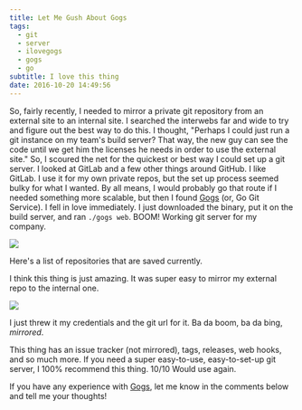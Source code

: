 ```yaml
---
title: Let Me Gush About Gogs
tags:
  - git
  - server
  - ilovegogs
  - gogs
  - go
subtitle: I love this thing
date: 2016-10-20 14:49:56
---
```



So, fairly recently, I needed to mirror a private git repository from an external site to an internal site. I searched the interwebs far and wide to try and figure out the best way to do this. I thought, "Perhaps I could just run a git instance on my team's build server? That way, the new guy can see the code until we get him the licenses he needs in order to use the external site." So, I scoured the net for the quickest or best way I could set up a git server. I looked at GitLab and a few other things around GitHub. I like GitLab. I use it for my own private repos, but the set up process seemed bulky for what I wanted. By all means, I would probably go that route if I needed something more scalable, but then I found [Gogs](https://gogs.io/) (or, Go Git Service). I fell in love immediately. I just downloaded the binary, put it on the build server, and ran `./gogs web`. BOOM! Working git server for my company.

![](/img/LetMeGushAboutGogs/img001.png)

Here's a list of repositories that are saved currently.

I think this thing is just amazing. It was super easy to mirror my external repo to the internal one.

![](/img/LetMeGushAboutGogs/img002.png)

I just threw it my credentials and the git url for it. Ba da boom, ba da bing, _mirrored_.

This thing has an issue tracker (not mirrored), tags, releases, web hooks, and so much more. If you need a super easy-to-use, easy-to-set-up git server, I 100% recommend this thing. 10/10 Would use again.

If you have any experience with [Gogs](https://gogs.io/), let me know in the comments below and tell me your thoughts!